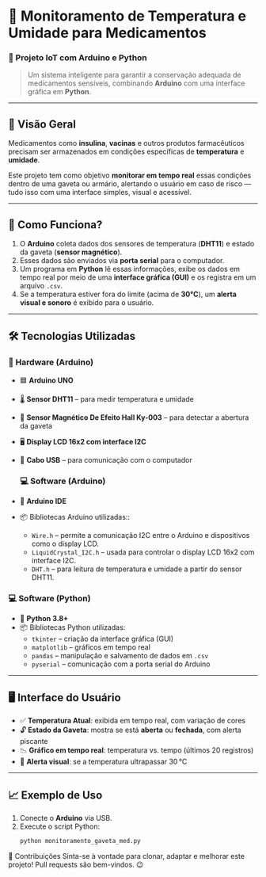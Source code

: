 # 💊 Monitoramento de Temperatura e Umidade para Medicamentos  
### 🔧 Projeto IoT com Arduino e Python

> Um sistema inteligente para garantir a conservação adequada de medicamentos sensíveis, combinando **Arduino** com uma interface gráfica em **Python**.

---

## 🧠 Visão Geral

Medicamentos como **insulina**, **vacinas** e outros produtos farmacêuticos precisam ser armazenados em condições específicas de **temperatura** e **umidade**.  

Este projeto tem como objetivo **monitorar em tempo real** essas condições dentro de uma gaveta ou armário, alertando o usuário em caso de risco — tudo isso com uma interface simples, visual e acessível.

---

## 🔌 Como Funciona?

1. O **Arduino** coleta dados dos sensores de temperatura (**DHT11**) e estado da gaveta (**sensor magnético**).
2. Esses dados são enviados via **porta serial** para o computador.
3. Um programa em **Python** lê essas informações, exibe os dados em tempo real por meio de uma **interface gráfica (GUI)** e os registra em um arquivo `.csv`.
4. Se a temperatura estiver fora do limite (acima de **30°C**), um **alerta visual e sonoro** é exibido para o usuário.

---

## 🛠️ Tecnologias Utilizadas

### 🔽 Hardware (Arduino)

- 🟦 **Arduino UNO**
- 🌡️ **Sensor DHT11** – para medir temperatura e umidade
- 🧲 **Sensor Magnético De Efeito Hall Ky-003** – para detectar a abertura da gaveta
- 🖥️ **Display LCD 16x2 com interface I2C**
- 🔌 **Cabo USB** – para comunicação com o computador

  ### 💻 Software (Arduino)

- 🔌 **Arduino IDE**
- 📦 Bibliotecas Arduino utilizadas::
  - `Wire.h` – permite a comunicação I2C entre o Arduino e dispositivos como o display LCD.
  - `LiquidCrystal_I2C.h` – usada para controlar o display LCD 16x2 com interface I2C.
  - `DHT.h` – para leitura de temperatura e umidade a partir do sensor DHT11.

### 💻 Software (Python)

- 🐍 **Python 3.8+**
- 📦 Bibliotecas Python utilizadas:
  - `tkinter` – criação da interface gráfica (GUI)
  - `matplotlib` – gráficos em tempo real
  - `pandas` – manipulação e salvamento de dados em `.csv`
  - `pyserial` – comunicação com a porta serial do Arduino

---

## 🖥️ Interface do Usuário

- ✅ **Temperatura Atual**: exibida em tempo real, com variação de cores
- 🔓 **Estado da Gaveta**: mostra se está **aberta** ou **fechada**, com alerta piscante
- 📉 **Gráfico em tempo real**: temperatura vs. tempo (últimos 20 registros)
- 🚨 **Alerta visual**: se a temperatura ultrapassar 30 °C

---

## 📈 Exemplo de Uso

1. Conecte o **Arduino** via USB.
2. Execute o script Python:
   ```bash
   python monitoramento_gaveta_med.py


🤝 Contribuições
Sinta-se à vontade para clonar, adaptar e melhorar este projeto!
Pull requests são bem-vindos. 😉
